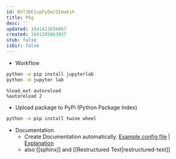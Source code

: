 ```yaml
---
id: WVfJDE1upFyOwlSImaKih
title: Pkg
desc: ''
updated: 1641422656067
created: 1641105063927
stub: false
isDir: false
---
```



- Workflow


```bash
python -m pip install jupyterlab
python -m jupyter lab
```

```
%load_ext autoreload
%autoreload 2
```

- Upload package to PyPi (Python Package Index)

```bash
python -m pip install twine wheel
```

- Documentation
  - Create Documentation automatically. [Example config file](https://github.com/koaning/clumper/blob/main/mkdocs.yml) \| [Explanation](https://calmcode.io/docs/mkdocs.yml.html)
  - also [[sphinx]] and [[Restructured Text|restructured-text]]
